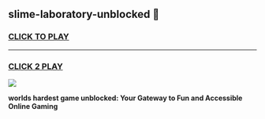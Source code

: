
## slime-laboratory-unblocked 👋
<h3>
<a href="https://premium.freeplayer.one?title=slime-laboratory-unblocked&ref=14F">CLICK TO PLAY</a></h3>
<hr>

<h3>
<a href="https://premium.freeplayer.one?title=slime-laboratory-unblocked&ref=14F">CLICK 2 PLAY</a>
  
</h3>

<a href="https://premium.freeplayer.one?title=slime-laboratory-unblocked&ref=12F/"><img src="https://clearcache.store/games.png"></a>


**worlds hardest game unblocked: Your Gateway to Fun and Accessible Online Gaming**
